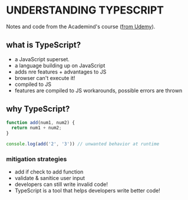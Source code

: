 # UNDERSTANDING TYPESCRIPT

Notes and code from the Academind's course ([from Udemy](https://www.udemy.com/course/understanding-typescript/?src=sac&kw=typescript)).

## what is TypeScript?

+ a JavaScript superset.
+ a language building up on JavaScript
+ adds nre features + advantages to JS
+ browser can't execute it!
+ compiled to JS
+ features are compiled to JS workarounds, possible errors are thrown

## why TypeScript?

```js
function add(num1, num2) {
  return num1 + num2;
}

console.log(add('2', '3')) // unwanted behavior at runtime
```

### mitigation strategies

+ add if check to add function
+ validate & sanitice user input
+ developers can still write invalid code!
+ TypeScript is a tool that helps developers write better code!
